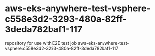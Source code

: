 # aws-eks-anywhere-test-vsphere-c558e3d2-3293-480a-82ff-3deda782baf1-117
repository for use with E2E test job aws-eks-anywhere-test-vsphere:c558e3d2-3293-480a-82ff-3deda782baf1-117
